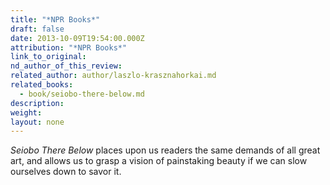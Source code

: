 ```yaml
---
title: "*NPR Books*"
draft: false
date: 2013-10-09T19:54:00.000Z
attribution: "*NPR Books*"
link_to_original:
nd_author_of_this_review:
related_author: author/laszlo-krasznahorkai.md
related_books:
  - book/seiobo-there-below.md
description:
weight:
layout: none
---
```

*Seiobo There Below* places upon us readers the same demands of all great art, and allows us to grasp a vision of painstaking beauty if we can slow ourselves down to savor it.

